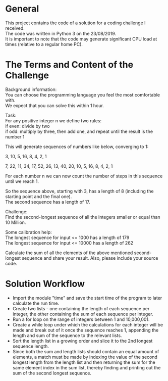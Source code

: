 # General
This project contains the code of a solution for a coding challenge I received.  
The code was written in Python 3 on the 23/08/2019.  
It is important to note that the code may generate significant CPU load at times (relative to a regular home PC).  
  
  
# The Terms and Content of the Challenge
Background information:  
You can choose the programming language you feel the most comfortable with.  
We expect that you can solve this within 1 hour.  



Task:  
For any positive integer n we define two rules:  
if even: divide by two  
if odd: multiply by three, then add one, and repeat until the result is the number 1  



This will generate sequences of numbers like below, converging to 1:  



3, 10, 5, 16, 8, 4, 2, 1  



7, 22, 11, 34, 17, 52, 26, 13, 40, 20, 10, 5, 16, 8, 4, 2, 1  



For each number n we can now count the number of steps in this sequence until we reach 1.  



So the sequence above, starting with 3, has a length of 8 (including the starting point and the final one).  
The second sequence has a length of 17.  



Challenge:  
Find the second-longest sequence of all the integers smaller or equal than 10 Million.  



Some calibration help:  
The longest sequence for input <= 1000 has a length of 179  
The longest sequence for input <= 10000 has a length of 262  



Calculate the sum of all the elements of the above mentioned second-longest sequence and share your result. Also, please include your source code.  
  
  
# Solution Workflow
* Import the module "time" and save the start time of the program to later calculate the run time.  
* Create two lists - one containing the length of each sequence per integer, the other containing the sum of each sequence per integer.  
* Run a for loop on the range of integers between 1 and 10,000,001.  
* Create a while loop under which the calculations for each integer will be made and break out of it once the sequence reaches 1, appending the length and sum of the sequence to the relevant lists.  
* Sort the length list in a growing order and slice it to the 2nd longest sequence length.
* Since both the sum and length lists should contain an equal amount of elements, a match must be made by indexing the value of the second longest length from the length list and then returning the sum for the same element index in the sum list, thereby finding and printing out the sum of the second longest sequence.  
